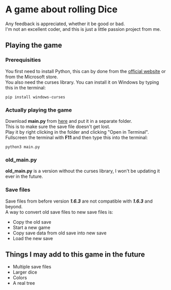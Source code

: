 # A game about rolling Dice

Any feedback is appreciated, whether it be good or bad.</br>
I'm not an excellent coder, and this is just a little passion project from me.

## Playing the game

### Prerequisities

You first need to install Python, this can by done from the [official website](https://www.python.org/downloads/) or from the Microsoft store.</br>
You also need the curses library. You can install it on Windows by typing this in the terminal:
```
pip install windows-curses
```

### Actually playing the game

Download **main.py** from [here](https://github.com/0versc0re/A-game-about-rolling-Dice/releases/tag/v.1.6.3.1) and put it in a separate folder.</br>
This is to make sure the save file doesn't get lost.</br>
Play it by right clicking in the folder and clicking "Open in Terminal". Fullscreen the terminal with **F11** and then type this into the terminal:
```
python3 main.py
```

### old_main.py

**old_main.py** is a version without the curses library, I won't be updating it ever in the future.

### Save files

Save files from before version ***1.6.3*** are not compatible with ***1.6.3*** and beyond.</br>
A way to convert old save files to new save files is:
+ Copy the old save
+ Start a new game
+ Copy save data from old save into new save
+ Load the new save

## Things I may add to this game in the future

+ Multiple save files
+ Larger dice
+ Colors
+ A real tree
